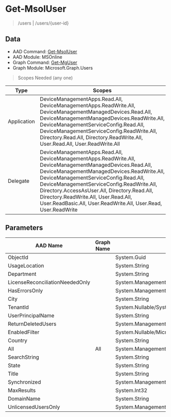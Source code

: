 # Get-MsolUser

> /users | /users/{user-id}

## Data

+ AAD Command: [Get-MsolUser](https://docs.microsoft.com/en-us/powershell/module/MSOnline/Get-MsolUser)
+ AAD Module: MSOnline
+ Graph Command: [Get-MgUser](https://docs.microsoft.com/en-us/powershell/module/Microsoft.Graph.Users/Get-MgUser)
+ Graph Module: Microsoft.Graph.Users

> Scopes Needed (any one)

|Type|Scopes|
|---|---|
|Application|DeviceManagementApps.Read.All, DeviceManagementApps.ReadWrite.All, DeviceManagementManagedDevices.Read.All, DeviceManagementManagedDevices.ReadWrite.All, DeviceManagementServiceConfig.Read.All, DeviceManagementServiceConfig.ReadWrite.All, Directory.Read.All, Directory.ReadWrite.All, User.Read.All, User.ReadWrite.All|
|Delegate|DeviceManagementApps.Read.All, DeviceManagementApps.ReadWrite.All, DeviceManagementManagedDevices.Read.All, DeviceManagementManagedDevices.ReadWrite.All, DeviceManagementServiceConfig.Read.All, DeviceManagementServiceConfig.ReadWrite.All, Directory.AccessAsUser.All, Directory.Read.All, Directory.ReadWrite.All, User.Read.All, User.ReadBasic.All, User.ReadWrite.All, User.Read, User.ReadWrite|

## Parameters

|AAD Name|Graph Name|AAD Type|Graph Type|Infos|
|---|---|---|---|---|
|ObjectId||System.Guid|||
|UsageLocation||System.String|||
|Department||System.String|||
|LicenseReconciliationNeededOnly||System.Management.Automation.SwitchParameter|||
|HasErrorsOnly||System.Management.Automation.SwitchParameter|||
|City||System.String|||
|TenantId||System.Nullable/System.Guid|||
|UserPrincipalName||System.String|||
|ReturnDeletedUsers||System.Management.Automation.SwitchParameter|||
|EnabledFilter||System.Nullable/Microsoft.Online.Administration.UserEnabledFilter|||
|Country||System.String|||
|All|All|System.Management.Automation.SwitchParameter|System.Management.Automation.SwitchParameter||
|SearchString||System.String|||
|State||System.String|||
|Title||System.String|||
|Synchronized||System.Management.Automation.SwitchParameter|||
|MaxResults||System.Int32|||
|DomainName||System.String|||
|UnlicensedUsersOnly||System.Management.Automation.SwitchParameter|||

